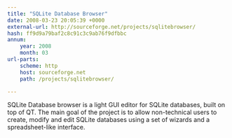 ```yaml
---
title: "SQLite Database Browser"
date: 2008-03-23 20:05:39 +0000
external-url: http://sourceforge.net/projects/sqlitebrowser/
hash: ff9d9a79baf2c8c91c3c9ab76f9dfbbc
annum:
    year: 2008
    month: 03
url-parts:
    scheme: http
    host: sourceforge.net
    path: /projects/sqlitebrowser/

---
```


SQLite Database browser is a light GUI editor for SQLite databases, built on top of QT. The main goal of the project is to allow non-technical users to create, modify and edit SQLite databases using a set of wizards and a spreadsheet-like interface.
